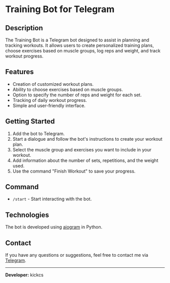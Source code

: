 # Training Bot for Telegram

## Description
The Training Bot is a Telegram bot designed to assist in planning and tracking workouts. It allows users to create personalized training plans, choose exercises based on muscle groups, log reps and weight, and track workout progress.

## Features
- Creation of customized workout plans.
- Ability to choose exercises based on muscle groups.
- Option to specify the number of reps and weight for each set.
- Tracking of daily workout progress.
- Simple and user-friendly interface.

## Getting Started
1. Add the bot to Telegram.
2. Start a dialogue and follow the bot's instructions to create your workout plan.
3. Select the muscle group and exercises you want to include in your workout.
4. Add information about the number of sets, repetitions, and the weight used.
5. Use the command "Finish Workout" to save your progress.

## Command
- `/start` - Start interacting with the bot.

## Technologies
The bot is developed using [aiogram](https://github.com/aiogram/aiogram) in Python.

## Contact
If you have any questions or suggestions, feel free to contact me via [Telegram]([@tobehard](https://t.me/tobehard)).

---

**Developer:** kickcs
